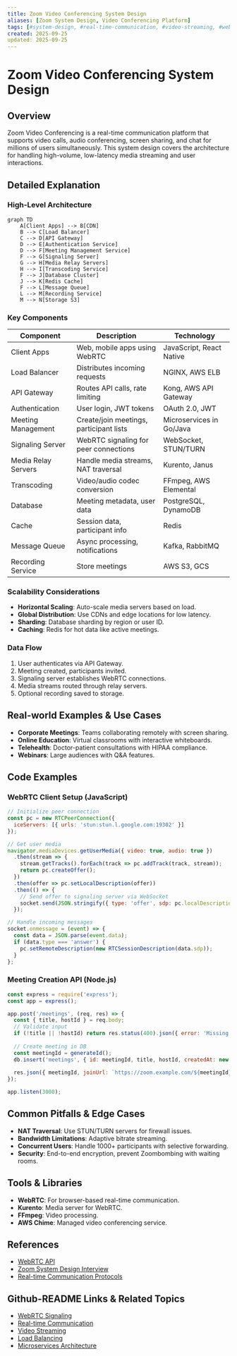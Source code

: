 ```yaml
---
title: Zoom Video Conferencing System Design
aliases: [Zoom System Design, Video Conferencing Platform]
tags: [#system-design, #real-time-communication, #video-streaming, #webrtc]
created: 2025-09-25
updated: 2025-09-25
---
```


# Zoom Video Conferencing System Design

## Overview

Zoom Video Conferencing is a real-time communication platform that supports video calls, audio conferencing, screen sharing, and chat for millions of users simultaneously. This system design covers the architecture for handling high-volume, low-latency media streaming and user interactions.

## Detailed Explanation

### High-Level Architecture

```mermaid
graph TD
    A[Client Apps] --> B[CDN]
    B --> C[Load Balancer]
    C --> D[API Gateway]
    D --> E[Authentication Service]
    D --> F[Meeting Management Service]
    F --> G[Signaling Server]
    G --> H[Media Relay Servers]
    H --> I[Transcoding Service]
    F --> J[Database Cluster]
    J --> K[Redis Cache]
    F --> L[Message Queue]
    L --> M[Recording Service]
    M --> N[Storage S3]
```

### Key Components

| Component | Description | Technology |
|-----------|-------------|------------|
| Client Apps | Web, mobile apps using WebRTC | JavaScript, React Native |
| Load Balancer | Distributes incoming requests | NGINX, AWS ELB |
| API Gateway | Routes API calls, rate limiting | Kong, AWS API Gateway |
| Authentication | User login, JWT tokens | OAuth 2.0, JWT |
| Meeting Management | Create/join meetings, participant lists | Microservices in Go/Java |
| Signaling Server | WebRTC signaling for peer connections | WebSocket, STUN/TURN |
| Media Relay Servers | Handle media streams, NAT traversal | Kurento, Janus |
| Transcoding | Video/audio codec conversion | FFmpeg, AWS Elemental |
| Database | Meeting metadata, user data | PostgreSQL, DynamoDB |
| Cache | Session data, participant info | Redis |
| Message Queue | Async processing, notifications | Kafka, RabbitMQ |
| Recording Service | Store meetings | AWS S3, GCS |

### Scalability Considerations

- **Horizontal Scaling**: Auto-scale media servers based on load.
- **Global Distribution**: Use CDNs and edge locations for low latency.
- **Sharding**: Database sharding by region or user ID.
- **Caching**: Redis for hot data like active meetings.

### Data Flow

1. User authenticates via API Gateway.
2. Meeting created, participants invited.
3. Signaling server establishes WebRTC connections.
4. Media streams routed through relay servers.
5. Optional recording saved to storage.

## Real-world Examples & Use Cases

- **Corporate Meetings**: Teams collaborating remotely with screen sharing.
- **Online Education**: Virtual classrooms with interactive whiteboards.
- **Telehealth**: Doctor-patient consultations with HIPAA compliance.
- **Webinars**: Large audiences with Q&A features.

## Code Examples

### WebRTC Client Setup (JavaScript)

```javascript
// Initialize peer connection
const pc = new RTCPeerConnection({
  iceServers: [{ urls: 'stun:stun.l.google.com:19302' }]
});

// Get user media
navigator.mediaDevices.getUserMedia({ video: true, audio: true })
  .then(stream => {
    stream.getTracks().forEach(track => pc.addTrack(track, stream));
    return pc.createOffer();
  })
  .then(offer => pc.setLocalDescription(offer))
  .then(() => {
    // Send offer to signaling server via WebSocket
    socket.send(JSON.stringify({ type: 'offer', sdp: pc.localDescription.sdp }));
  });

// Handle incoming messages
socket.onmessage = (event) => {
  const data = JSON.parse(event.data);
  if (data.type === 'answer') {
    pc.setRemoteDescription(new RTCSessionDescription(data.sdp));
  }
};
```

### Meeting Creation API (Node.js)

```javascript
const express = require('express');
const app = express();

app.post('/meetings', (req, res) => {
  const { title, hostId } = req.body;
  // Validate input
  if (!title || !hostId) return res.status(400).json({ error: 'Missing fields' });
  
  // Create meeting in DB
  const meetingId = generateId();
  db.insert('meetings', { id: meetingId, title, hostId, createdAt: new Date() });
  
  res.json({ meetingId, joinUrl: `https://zoom.example.com/${meetingId}` });
});

app.listen(3000);
```

## Common Pitfalls & Edge Cases

- **NAT Traversal**: Use STUN/TURN servers for firewall issues.
- **Bandwidth Limitations**: Adaptive bitrate streaming.
- **Concurrent Users**: Handle 1000+ participants with selective forwarding.
- **Security**: End-to-end encryption, prevent Zoombombing with waiting rooms.

## Tools & Libraries

- **WebRTC**: For browser-based real-time communication.
- **Kurento**: Media server for WebRTC.
- **FFmpeg**: Video processing.
- **AWS Chime**: Managed video conferencing service.

## References

- [WebRTC API](https://developer.mozilla.org/en-US/docs/Web/API/WebRTC_API)
- [Zoom System Design Interview](https://www.educative.io/courses/grokking-the-system-design-interview/zoom-system-design)
- [Real-time Communication Protocols](https://tools.ietf.org/html/rfc3261)

## Github-README Links & Related Topics

- [WebRTC Signaling](system-design/webrtc-signaling/README.md)
- [Real-time Communication](system-design/real-time-communication/README.md)
- [Video Streaming](system-design/video-streaming/README.md)
- [Load Balancing](system-design/load-balancing-and-strategies/README.md)
- [Microservices Architecture](system-design/microservices-architecture/README.md)